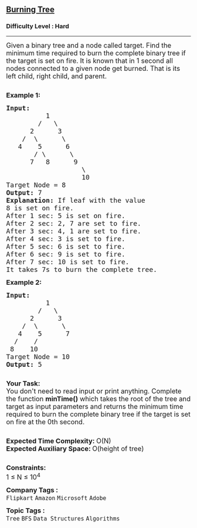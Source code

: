 <h2><a href="https://practice.geeksforgeeks.org/problems/burning-tree/1">Burning Tree</a></h2><h3>Difficulty Level : Hard</h3><hr><div class="problems_problem_content__Xm_eO"><p><span style="font-size:18px">Given a binary tree and a&nbsp;node called target. Find the minimum time required to burn the complete binary tree if the target is set on fire.&nbsp;It is known that in 1 second all nodes connected to a given node get burned. That is its left child, right child, and parent.</span></p>

<p><br>
<strong><span style="font-size:18px">Example 1:</span></strong></p>

<pre><span style="font-size:18px"><strong>Input:      </strong>
          1
        /   \
      2      3
    /  \      \
   4    5      6
       / \      \
      7   8      9
                   \
                   10</span>
<span style="font-size:18px">Target Node = 8</span>
<span style="font-size:18px"><strong>Output:</strong> 7</span>
<span style="font-size:18px"><strong>Explanation:</strong> If leaf with the value 
8 is set on fire. 
After 1 sec: 5 is set on fire.
After 2 sec: 2, 7 are set to fire.
After 3 sec: 4, 1 are set to fire.
After 4 sec: 3 is set to fire.
After 5 sec: 6 is set to fire.
After 6 sec: 9 is set to fire.
After 7 sec: 10 is set to fire.
It takes 7s to burn the complete tree.</span>
</pre>

<p><span style="font-size:18px"><strong>Example 2:</strong></span></p>

<pre><span style="font-size:18px"><strong>Input:</strong>      
          1
        /   \
      2      3
    /  \      \
   4    5      7
  /    / 
 8    10</span>
<span style="font-size:18px">Target Node = 10</span>
<span style="font-size:18px"><strong>Output:</strong> 5</span>
</pre>

<p><br>
<span style="font-size:18px"><strong>Your Task: &nbsp;</strong><br>
You don't need to read input or print anything. Complete the function <strong>minTime()</strong> which takes the root of the tree and target as input parameters and returns the minimum time required to burn the complete binary tree if the target is set on fire at the 0th second.</span></p>

<p><br>
<span style="font-size:18px"><strong>Expected Time Complexity: </strong>O(N)<br>
<strong>Expected Auxiliary Space: </strong>O(height of tree)</span></p>

<p><br>
<span style="font-size:18px"><strong>Constraints:</strong><br>
1 ≤ N ≤ 10<sup>4</sup></span></p>
</div><p><span style=font-size:18px><strong>Company Tags : </strong><br><code>Flipkart</code>&nbsp;<code>Amazon</code>&nbsp;<code>Microsoft</code>&nbsp;<code>Adobe</code>&nbsp;<br><p><span style=font-size:18px><strong>Topic Tags : </strong><br><code>Tree</code>&nbsp;<code>BFS</code>&nbsp;<code>Data Structures</code>&nbsp;<code>Algorithms</code>&nbsp;